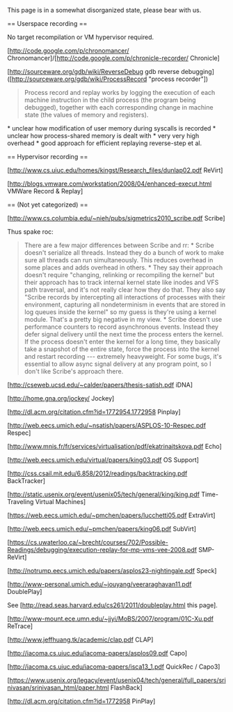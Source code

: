 This page is in a somewhat disorganized state, please bear with us.

== Userspace recording ==

No target recompilation or VM hypervisor required.

[http://code.google.com/p/chronomancer/ Chronomancer]/[http://code.google.com/p/chronicle-recorder/ Chronicle]

[http://sourceware.org/gdb/wiki/ReverseDebug gdb reverse debugging] ([http://sourceware.org/gdb/wiki/ProcessRecord "process recorder"])
<blockquote>
Process record and replay works by logging the execution of each machine instruction in the child process (the program being debugged), together with each corresponding change in machine state (the values of memory and registers).
</blockquote>
* unclear how modification of user memory during syscalls is recorded
* unclear how process-shared memory is dealt with
* very very high overhead
* good approach for efficient replaying reverse-step et al.

== Hypervisor recording ==

[http://www.cs.uiuc.edu/homes/kingst/Research_files/dunlap02.pdf ReVirt]

[http://blogs.vmware.com/workstation/2008/04/enhanced-execut.html VMWare Record & Replay]

== (Not yet categorized) ==

[http://www.cs.columbia.edu/~nieh/pubs/sigmetrics2010_scribe.pdf‎ Scribe]

Thus spake roc:
<blockquote>
There are a few major differences between Scribe and rr:
* Scribe doesn't serialize all threads. Instead they do a bunch of work to make sure all threads can run simultaneously. This reduces overhead in some places and adds overhead in others.
* They say their approach doesn't require "changing, relinking or recompiling the kernel" but their approach has to track internal kernel state like inodes and VFS path traversal, and it's not really clear how they do that. They also say "Scribe records by intercepting all interactions of processes with their environment, capturing all nondeterminism in events that are stored in log queues inside the kernel" so my guess is they're using a kernel module. That's a pretty big negative in my view.
* Scribe doesn't use performance counters to record asynchronous events. Instead they defer signal delivery until the next time the process enters the kernel. If the process doesn't enter the kernel for a long time, they basically take a snapshot of the entire state, force the process into the kernel and restart recording --- extremely heavyweight. For some bugs, it's essential to allow async signal delivery at any program point, so I don't like Scribe's approach there.
</blockquote>

[http://cseweb.ucsd.edu/~calder/papers/thesis-satish.pdf iDNA]

[http://home.gna.org/jockey/ Jockey]

[http://dl.acm.org/citation.cfm?id=1772954.1772958 Pinplay]

[http://web.eecs.umich.edu/~nsatish/papers/ASPLOS-10-Respec.pdf Respec]

[http://www.mnis.fr/fr/services/virtualisation/pdf/ekatrinaitskova.pdf Echo]

[http://web.eecs.umich.edu/virtual/papers/king03.pdf OS Support]

[http://css.csail.mit.edu/6.858/2012/readings/backtracking.pdf BackTracker]

[http://static.usenix.org/event/usenix05/tech/general/king/king.pdf Time-Traveling Virtual Machines]

[https://web.eecs.umich.edu/~pmchen/papers/lucchetti05.pdf ExtraVirt]

[http://web.eecs.umich.edu/~pmchen/papers/king06.pdf SubVirt]

[https://cs.uwaterloo.ca/~brecht/courses/702/Possible-Readings/debugging/execution-replay-for-mp-vms-vee-2008.pdf SMP-ReVirt]

[http://notrump.eecs.umich.edu/papers/asplos23-nightingale.pdf Speck]

[http://www-personal.umich.edu/~jouyang/veeraraghavan11.pdf DoublePlay]

See [http://read.seas.harvard.edu/cs261/2011/doubleplay.html this page].

[http://www-mount.ece.umn.edu/~jjyi/MoBS/2007/program/01C-Xu.pdf ReTrace]

[http://www.jeffhuang.tk/academic/clap.pdf CLAP]

[http://iacoma.cs.uiuc.edu/iacoma-papers/asplos09.pdf Capo]

[http://iacoma.cs.uiuc.edu/iacoma-papers/isca13_1.pdf QuickRec / Capo3]

[https://www.usenix.org/legacy/event/usenix04/tech/general/full_papers/srinivasan/srinivasan_html/paper.html FlashBack]

[http://dl.acm.org/citation.cfm?id=1772958 PinPlay]